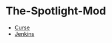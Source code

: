 The-Spotlight-Mod
=================

* [Curse](https://minecraft.curseforge.com/projects/the-spotlight-mod/)
* [Jenkins](https://ci.mcnanotech.fr/job/TheSpotlightMod/)
